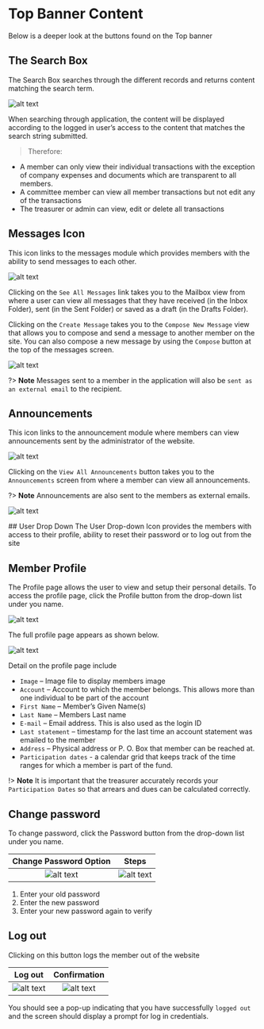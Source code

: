 # Top Banner Content
Below is a deeper look at the buttons found on the Top banner

## The Search Box
The Search Box searches through the different records and returns content matching the search term.
<div style="width:500px;">

![alt text](images/3.1_Search.png "search page")
</div>

When searching through application, the content will be displayed according to the logged in user’s access to the content that matches the search string submitted.

>Therefore:
-	A member can only view their individual transactions with the exception of company expenses and documents which are transparent to all members.
-	A committee member can view all member transactions but not edit any of the transactions
-	The treasurer or admin can view, edit or delete all transactions

## Messages Icon
This icon links to the messages module which provides members with the ability to send messages to each other.

<div style="width:500px;">

![alt text](images/3.1_Message.png "messages icon")
</div>

Clicking on the `See All Messages` link takes you to the Mailbox view from where a user can view all messages that they have received (in the Inbox Folder), sent (in the Sent Folder) or saved as a draft (in the Drafts Folder).

Clicking on the `Create Message` takes you to the `Compose New Message` view that allows you to compose and send a message to another member on the site. You can also compose a new message by using the `Compose` button at the top of the messages screen.

<div style="width:500px;">

![alt text](images/3.1.1_Message_Inbox.png "messages inbox")
</div>

?> **Note** Messages sent to a member in the application will also be `sent as an external email` to the recipient.

##	Announcements
This icon links to the announcement module where members can view announcements sent by the administrator of the website.

<div style="width:500px;">

![alt text](images/3.2_Announcement.png "announcements icon")
</div>

Clicking on the `View All Announcements` button takes you to the `Announcements` screen from where a member can view all announcements.

?> **Note** Announcements are also sent to the members as external emails.
<div style="width:500px;">

![alt text](images/3.2_1_Announcements_Inbox.png "announcements inbox")
</div>
## User Drop Down
The User Drop-down Icon provides the members with access to their profile, ability to reset their password or to log out from the site

## Member Profile
The Profile page allows the user to view and setup their personal details. To access the profile page, click the Profile button from the drop-down list under you name.

<div style="width:500px;">

![alt text](images/3.4_Member_Account_Profile.png "Account profile button")
</div>

The full profile page appears as shown below.
<div style="width:500px;">

![alt text](images/3.5_Profile_Detail.png "Account profile detail page")
</div>

Detail on the profile page include
- `Image` – Image file to display members image
-	`Account` – Account to which the member belongs. This allows more than one individual to be part of the account
-	`First Name` – Member’s Given Name(s)
-	`Last Name` – Members Last name
-	`E-mail` – Email address. This is also used as the login ID
-	`Last statement` – timestamp for the last time an account statement was emailed to the member
-	`Address` – Physical address or P. O. Box that member can be reached at.
-	`Participation dates` -  a calendar grid that keeps track of the time ranges for which a member is part of the fund.

!> **Note** It is important that the treasurer accurately records your `Participation Dates` so that arrears and dues can be calculated correctly.

## Change password
To change password, click the Password button from the drop-down list under you name.

|  Change Password Option             | Steps |
  :-------------------------:|:-------------------------:
![alt text](images/3.4.2_Change_Password.png "change password option")|![alt text](images/3.4.3_Change_Password_dialog.png "change password dialog")

  1. Enter your old password
  1. Enter the new password
  1. Enter your new password again to verify


## Log out
Clicking on this button logs the member out of the website

|  Log out             | Confirmation |
  :-------------------------:|:-------------------------:
![alt text](images/3.7.1_Log_Out.png "log out option")|![alt text](images/3.7_Logged_Out.png "logged out pop up")

You should see a pop-up indicating that you have successfully `logged out` and the screen should display a prompt for log in credentials.

